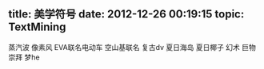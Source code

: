 title: 美学符号
date: 2012-12-26 00:19:15
topic: TextMining
---

蒸汽波
像素风
EVA联名电动车
空山基联名
复古dv
夏日海岛
夏日椰子
幻术
巨物崇拜
梦he


